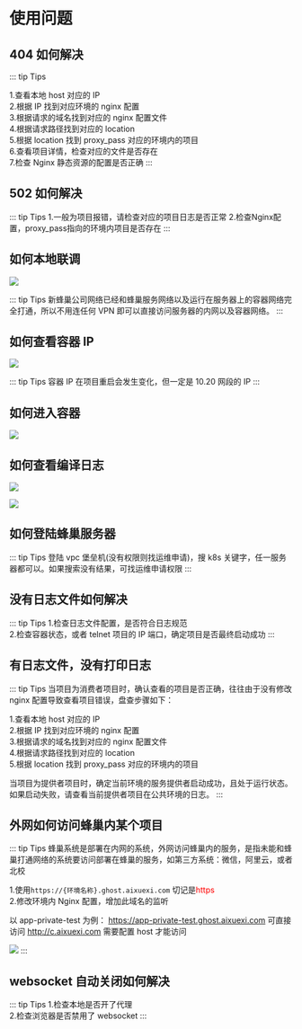 # 使用问题

## 404 如何解决

::: tip Tips

1.查看本地 host 对应的 IP<br> 2.根据 IP 找到对应环境的 nginx 配置<br> 3.根据请求的域名找到对应的 nginx 配置文件<br> 4.根据请求路径找到对应的 location<br> 5.根据 location 找到 proxy_pass 对应的环境内的项目<br> 6.查看项目详情，检查对应的文件是否存在<br> 7.检查 Nginx 静态资源的配置是否正确
:::

## 502 如何解决

::: tip Tips
1.一般为项目报错，请检查对应的项目日志是否正常
2.检查Nginx配置，proxy_pass指向的环境内项目是否存在
:::

## 如何本地联调

<a data-fancybox title="" href="/assets/localDebug.png">![](/assets/localDebug.png)</a>

::: tip Tips
新蜂巢公司网络已经和蜂巢服务网络以及运行在服务器上的容器网络完全打通，所以不用连任何 VPN 即可以直接访问服务器的内网以及容器网络。
:::

## 如何查看容器 IP

<a data-fancybox title="" href="/assets/podIp.png">![](/assets/podIp.png)</a>

::: tip Tips
容器 IP 在项目重启会发生变化，但一定是 10.20 网段的 IP
:::

## 如何进入容器

<a data-fancybox title="" href="/assets/execPod.png">![](/assets/execPod.png)</a>

## 如何查看编译日志

<a data-fancybox title="" href="/assets/buildLog1.png">![](/assets/buildLog1.png)</a>

<a data-fancybox title="" href="/assets/buildLog2.png">![](/assets/buildLog2.png)</a>

## 如何登陆蜂巢服务器

::: tip Tips
登陆 vpc 堡垒机(没有权限则找运维申请)，搜 k8s 关键字，任一服务器都可以。如果搜索没有结果，可找运维申请权限
:::

## 没有日志文件如何解决

::: tip Tips 
1.检查日志文件配置，是否符合日志规范<br> 
2.检查容器状态，或者 telnet 项目的 IP 端口，确定项目是否最终启动成功
:::

## 有日志文件，没有打印日志

::: tip Tips
当项目为消费者项目时，确认查看的项目是否正确，往往由于没有修改 nginx 配置导致查看项目错误，盘查步骤如下：

1.查看本地 host 对应的 IP<br> 2.根据 IP 找到对应环境的 nginx 配置<br> 3.根据请求的域名找到对应的 nginx 配置文件<br> 4.根据请求路径找到对应的 location<br> 5.根据 location 找到 proxy_pass 对应的环境内的项目

当项目为提供者项目时，确定当前环境的服务提供者启动成功，且处于运行状态。如果启动失败，请查看当前提供者项目在公共环境的日志。
:::

## 外网如何访问蜂巢内某个项目

::: tip Tips
蜂巢系统是部署在内网的系统，外网访问蜂巢内的服务，是指未能和蜂巢打通网络的系统要访问部署在蜂巢的服务，如第三方系统：微信，阿里云，或者北校

1.使用`https://{环境名称}.ghost.aixuexi.com` 切记是<font color=red>https</font><br> 2.修改环境内 Nginx 配置，增加此域名的监听

以 app-private-test 为例：
https://app-private-test.ghost.aixuexi.com 可直接访问
http://c.aixuexi.com 需要配置 host 才能访问

<a data-fancybox title="" href="/assets/out.png">![](/assets/out.png)</a>
:::

## websocket 自动关闭如何解决

::: tip Tips 
1.检查本地是否开了代理<br> 
2.检查浏览器是否禁用了 websocket
:::

